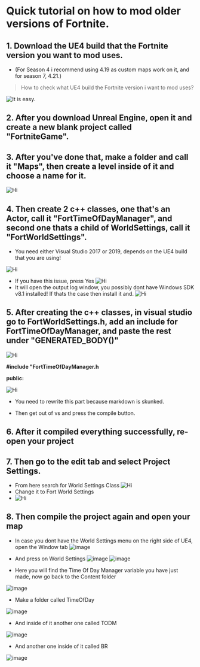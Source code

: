 # Quick tutorial on how to mod older versions of Fortnite.

## 1. Download the UE4 build that the Fortnite version you want to mod uses. 

- (For Season 4 i recommend using 4.19 as custom maps work on it, and for season 7, 4.21.)

> How to check what UE4 build the Fortnite version i want to mod uses?

![It is easy.](https://cdn.discordapp.com/attachments/873974318101565440/894271829957554176/ezgif-3-c813ffde612b.gif "")

## 2. After you download Unreal Engine, open it and create a new blank project called "FortniteGame".

## 3. After you've done that, make a folder and call it "Maps", then create a level inside of it and choose a name for it.
![Hi](https://cdn.discordapp.com/attachments/874274681316864028/894277073173086258/ezgif-3-918f36ef43eb.gif "")

## 4. Then create 2 c++ classes, one that's an Actor, call it "FortTimeOfDayManager", and second one thats a child of WorldSettings, call it "FortWorldSettings".
- You need either Visual Studio 2017 or 2019, depends on the UE4 build that you are using!

![Hi](https://cdn.discordapp.com/attachments/894281085393977408/894281159985471498/ezgif-3-c9251f59b54b.gif "")

- If you have this issue, press Yes
![Hi](https://media.discordapp.net/attachments/874274681316864028/894284910582464512/unknown.png "")
- It will open the output log window, you possibly dont have Windows SDK v8.1 installed! If thats the case then install it and.
![Hi](https://media.discordapp.net/attachments/874274681316864028/894284641392021514/unknown.png "")

## 5. After creating the c++ classes, in visual studio go to FortWorldSettings.h, add an include for FortTimeOfDayManager, and paste the rest under "GENERATED_BODY()"

 ![Hi]( https://media.discordapp.net/attachments/874274681316864028/894286009628520558/ezgif-3-ebc55a794921.gif "")

**#include "FortTimeOfDayManager.h**
 
**public:**

 ![Hi]( https://media.discordapp.net/attachments/894281085393977408/894287035383283712/unknown.png "")
 - You need to rewrite this part because markdown is skunked.

- Then get out of vs and press the compile button.

## 6. After it compiled everything successfully, re-open your project

## 7. Then go to the edit tab and select Project Settings.
- From here search for World Settings Class
![Hi](https://cdn.discordapp.com/attachments/894281085393977408/894289294242508810/unknown.png "")
- Change it to Fort World Settings
- ![Hi](https://media.discordapp.net/attachments/894281085393977408/894289424668561448/unknown.png?width=1103&height=304 "")

## 8. Then compile the project again and open your map
- In case you dont have the World Settings menu on the right side of UE4, open the Window tab
![image](https://user-images.githubusercontent.com/72986221/135766739-74756250-3d2e-405b-b322-c2019c42454a.png)
- And press on World Settings
![image](https://user-images.githubusercontent.com/72986221/135766748-82763c43-d449-4b79-ba78-988c0a95a692.png)
![image](https://user-images.githubusercontent.com/72986221/135766774-9f235bee-d1ad-4461-aace-de6a403bfa0a.png)

- Here you will find the Time Of Day Manager variable you have just made, now go back to the Content folder

![image](https://user-images.githubusercontent.com/72986221/135766796-b0f64964-a97b-4907-b445-b2a3594bea48.png)
- Make a folder called TimeOfDay

![image](https://user-images.githubusercontent.com/72986221/135766806-0c8bc393-0dd4-48f9-95b2-bd71f3baebc7.png)
- And inside of it another one called TODM

![image](https://user-images.githubusercontent.com/72986221/135766811-10005f7f-65a1-43c0-8d88-77dde746182c.png)
- And another one inside of it called BR

![image](https://user-images.githubusercontent.com/72986221/135766818-fc6bb3a5-7e62-48e9-98e5-8dfba08ecf4b.png)



